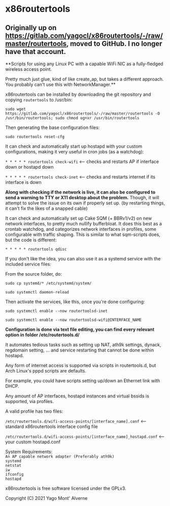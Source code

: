 # x86routertools

## Originally up on https://gitlab.com/yagocl/x86routertools/-/raw/master/routertools, moved to GitHub. I no longer have that account.

   
**Scripts for using any Linux PC with a capable WiFi NIC as a fully-fledged wireless access point.     

Pretty much just glue, kind of like create_ap, but takes a different approach. You probably can't use this with NetworkManager.**     

x86routertools can be installed by downloading the git repository and copying `routertools` to /usr/bin:     
    
`sudo wget https://gitlab.com/yagocl/x86routertools/-/raw/master/routertools -O /usr/bin/routertools; sudo chmod og+xr /usr/bin/routertools`  
  
Then generating the base configuration files:        
    
`sudo routertools reset-cfg`     


It can check and automatically start up hostapd with your custom configurations, making it very useful in cron jobs (as a watchdog):    

`* * * * * routertools check-wifi`     <-- checks and restarts AP if interface down or hostapd down       

`* * * * * routertools check-inet`     <-- checks and restarts internet if its interface is down

**Along with checking if the network is live, it can also be configured to send a warning to TTY or X11 desktop about the problem.** Though, it will attempt to solve the issue on its own if properly set up. (by restarting things, it can't fix the likes of a snapped cable)     

It can check and automatically set up Cake SQM (+ BBRv1/v2) on new network interfaces, to pretty much nullify bufferbloat. It does this best as a crontab watchdog, and categorizes network interfaces in profiles, some configurable with traffic shaping. This is similar to what sqm-scripts does, but the code is different:      

`* * * * * routertools qdisc`    

If you don't like the idea, you can also use it as a systemd service with the included service files:     

From the source folder, do:      

`sudo cp systemd/* /etc/systemd/system/`

`sudo systemctl daemon-reload`

Then activate the services, like this, once you're done configuring:

`sudo systemctl enable --now routertoolsd-inet`

`sudo systemctl enable --now routertoolsd-wifi@INTERFACE_NAME`

**Configuration is done via text file editing, you can find every relevant option in folder /etc/routertools.d/**     

It automates tedious tasks such as setting up NAT, ath9k settings, dynack, regdomain setting, ... and service restarting that cannot be done within hostapd.     

Any form of internet access is supported via scripts in routertools.d, but Arch Linux's pppd scripts are defaults.      

For example, you could have scripts setting up/down an Ethernet link with DHCP.

Any amount of AP interfaces, hostapd instances and virtual bssids is supported, via profiles.       

A valid profile has two files:         

`/etc/routertools.d/wifi-access-points/[interface_name].conf`  <-- standard x86routertools interface config file          

`/etc/routertools.d/wifi-access-points/[interface_name]_hostapd.conf` <-- your custom hostapd.conf    

System Requirements:      
`An AP capable network adapter (Preferably ath9k)`     
`systemd`        
`netstat`        
`iw`     
`ifconfig`           
`hostapd`

x86routertools is free software licensed under the GPLv3.         

Copyright (C) 2021 Yago Mont' Alverne         
